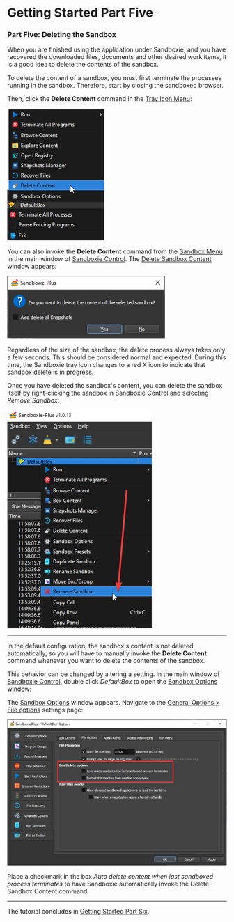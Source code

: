 # Getting Started Part Five

### Part Five: Deleting the Sandbox

When you are finished using the application under Sandboxie, and you have recovered the downloaded files, documents and
other desired work items, it is a good idea to delete the contents of the sandbox.

To delete the content of a sandbox, you must first terminate the processes running in the sandbox. Therefore, start by
closing the sandboxed browser.

Then, click the **Delete Content** command in the [Tray Icon Menu](TrayIconMenu.md):

![](../Media/SP_TrayPopupDelete.png)

You can also invoke the **Delete Content** command from the [Sandbox Menu](SP_SBControl_SandboxMenu.md) in the main window
of [Sandboxie Control](SP_SBControl.md). The [Delete Sandbox Content](DeleteSandboxContent.md) window appears:

![](../Media/SP_DeleteSandboxContent.png)

Regardless of the size of the sandbox, the delete process always takes only a few seconds. This should be considered
normal and expected. During this time, the Sandboxie tray icon changes to a red X icon to indicate that sandbox delete
is in progress.

Once you have deleted the sandbox's content, you can delete the sandbox itself by right-clicking the sandbox
in [Sandboxie Control](SP_SBControl.md) and selecting _Remove Sandbox_:

![](../Media/SP_DeleteSandbox.png)

* * *
In the default configuration, the sandbox's content is not deleted automatically, so you will have to manually invoke
the **Delete Content** command whenever you want to delete the contents of the sandbox.

This behavior can be changed by altering a setting. In the main window of [Sandboxie Control](SP_SBControl.md),
double click _DefaultBox_ to open the [Sandbox Options](SP_SBOptions.md) window:

The [Sandbox Options](SP_SBOptions.md) window appears. Navigate to
the [General Options > File options](SBOptions_GeneralOptions.md#file-options) settings page:

![](../Media/SP_SettingsDelete.png)

Place a checkmark in the box _Auto delete content when last sandboxed process terminates_ to have Sandboxie
automatically invoke the Delete Sandbox Content command.
* * *
The tutorial concludes in [Getting Started Part Six](SP_GettingStartedPartSix.md).
